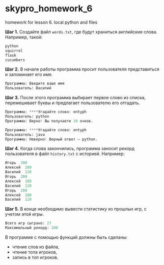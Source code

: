 # skypro_homework_6
homework for lesson 6. local python and files


**Шаг 1.** Создайте файл `words.txt`, где будут храниться английские слова. Например, такой:

```python
python
squirrel
flask
cucumbers
```

**Шаг 2.** В начале работы программа просит пользователя представиться и запоминает его имя.

```python
Программа: Введите ваше имя
Пользователь: Василий
```

**Шаг 3.** После этого программа выбирает первое слово из списка, перемешивает буквы и предлагает пользователю его отгадать.

```python
Программа: ****Угадайте слово: ontyph
Пользователь: python
Программа: Верно! Вы получаете 10 очков.
```

```python
Программа: ****Угадайте слово: ontyph
Пользователь: java
Программа: Неверно! Верный ответ – python.
```

**Шаг 4.** Когда слова закончились, программа заносит рекорд пользователя в файл `history.txt` с историей. Например:

```python
Игорь  200
Алексей  180
Василий  120
Игорь  200
Алексей  180
Василий  120
Игорь  200
Алексей  180
Василий  120
```

**Шаг 5.** В конце необходимо вывести статистику из прошлых игр, с учетом этой игры.

```python
Всего игр сыграно: 27
Максимальный рекорд: 200
```

В программе с помощью функций должны быть сделаны:

- чтение слов из файла,
- чтение топа игроков,
- запись в топ игроков.
